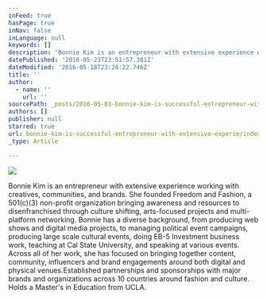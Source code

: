```yaml
---
inFeed: true
hasPage: true
inNav: false
inLanguage: null
keywords: []
description: 'Bonnie Kim is an entrepreneur with extensive experience working with creatives, communities, and brands. She founded Freedom and Fashion, a 501(c)(3) non-profit organization bringing awareness and resources to disenfranchised through culture shifting, arts-focused projects and multi-platform networking. Bonnie has a diverse background, from producing web shows and digital media projects, to managing political event campaigns, producing large scale cultural events, doing EB-5 Investment business work, teaching at Cal State University, and speaking at various events. Across all of her work, she has focused on bringing together content, community, influencers and brand engagements around both digital and physical venues.Established partnerships and sponsorships with major brands and organizations across 10 countries around fashion and culture. Holds a Master’s in Education from UCLA.'
datePublished: '2016-05-23T23:51:57.381Z'
dateModified: '2016-05-18T23:24:22.746Z'
title: ''
author:
  - name: ''
    url: ''
sourcePath: _posts/2016-05-03-bonnie-kim-is-successful-entrepreneur-with-extensive-experie.md
authors: []
publisher: null
starred: true
url: bonnie-kim-is-successful-entrepreneur-with-extensive-experie/index.html
_type: Article

---
```

![](https://s3-us-west-2.amazonaws.com/the-grid-img/p/07f92bb557b038bb3974a4ff7b86efb4d9973337.jpg)

Bonnie Kim is an entrepreneur with extensive experience working with creatives, communities, and brands. She founded Freedom and Fashion, a 501(c)(3) non-profit organization bringing awareness and resources to disenfranchised through culture shifting, arts-focused projects and multi-platform networking. Bonnie has a diverse background, from producing web shows and digital media projects, to managing political event campaigns, producing large scale cultural events, doing EB-5 Investment business work, teaching at Cal State University, and speaking at various events. Across all of her work, she has focused on bringing together content, community, influencers and brand engagements around both digital and physical venues.Established partnerships and sponsorships with major brands and organizations across 10 countries around fashion and culture. Holds a Master's in Education from UCLA.